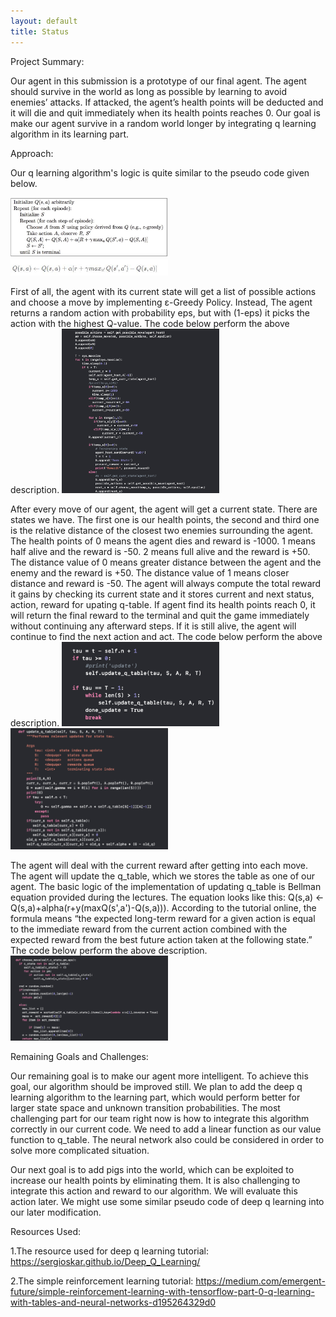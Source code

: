 ```yaml
---
layout: default
title: Status
---
```


Project Summary: 

Our agent in this submission is a prototype of our final agent. The agent should survive in the world as long as possible by learning to avoid enemies’ attacks. If attacked, the agent’s health points will be deducted and it will die and quit immediately when its health points reaches 0. Our goal is make our agent survive in a random world longer by integrating q learning algorithm in its learning part.

Approach: 

Our q learning algorithm's logic is quite similar to the pseudo code given below.

<img src="Pseudocode.jpg" width="50%">
<img src="Pseudocode1.jpg" width="50%">

First of all, the agent with its current state will get a list of possible actions and choose a move by implementing ε-Greedy Policy. Instead, The agent returns a random action with probability eps, but with (1-eps) it picks the action with the highest Q-value. The code below perform the above description.
<img src="1.jpg" width="50%">

After every move of our agent, the agent will get a current state. There are states we have. The first one is our health points, the second  and third one is the relative distance of the closest two enemies surrounding the agent. The health points of 0 means the agent dies and reward is -1000. 1 means half alive and the reward is -50. 2 means full alive and the reward is +50. The distance value of 0 means greater distance between the agent and the enemy and the reward is +50. The distance value of 1 means closer distance and reward is -50. The agent will always compute the total reward it gains by checking its current state and it stores current and next status, action, reward for upating q-table. If agent find its health points reach 0, it will return the final reward to the terminal and quit the game immediately without continuing any afterward steps. If it is still alive, the agent will continue to find the next action and act. The code below perform the above description.
<img src="2.jpg" width="50%">
<img src="3.jpg" width="50%">

The agent will deal with the current reward after getting into each move. The agent will update the q_table, which we stores the table as one of our agent. The basic logic of the implementation of updating q_table is Bellman equation provided during the lectures. The equation looks like this: Q(s,a) <- Q(s,a)+alpha(r+y(maxQ(s',a')-Q(s,a))). According to the tutorial online, the formula means “the expected long-term reward for a given action is equal to the immediate reward from the current action combined with the expected reward from the best future action taken at the following state.”
The code below perform the above description.
<img src="4.jpg" width="50%">

Remaining Goals and Challenges: 

Our remaining goal is to make our agent more intelligent. To achieve this goal, our algorithm should be improved still. We plan to add the deep q learning algorithm to the learning part, which would perform better for larger state space and unknown transition probabilities. The most challenging part for our team right now is how to integrate this algorithm correctly in our current code. We need to add a linear function as our value function to q_table. The neural network also could be considered in order to solve more complicated situation.

Our next goal is to add pigs into the world, which can be exploited to increase our health points by eliminating them. It is also challenging to integrate this action and reward to our algorithm. We will evaluate this action later.
We might use some similar pseudo code of deep q learning into our later modification.


Resources Used:

1.The resource used for deep q learning tutorial: https://sergioskar.github.io/Deep_Q_Learning/

2.The simple reinforcement learning tutorial: https://medium.com/emergent-future/simple-reinforcement-learning-with-tensorflow-part-0-q-learning-with-tables-and-neural-networks-d195264329d0
